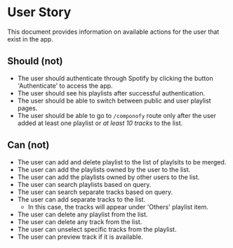 # User Story

This document provides information on available actions for the user that exist in the app.

## Should (not)

* The user should authenticate through Spotify by clicking the button 'Authenticate' to access the app.
* The user should see his playlists after successful authentication.
* The user should be able to switch between public and user playlist pages.
* The user should be able to go to `/componofy` route only after the user added at least one playlist or *at least 10 tracks* to the list.

## Can (not)

* The user can add and delete playlist to the list of playlsits to be merged.
* The user can add the playlists owned by the user to the list.
* The user can add the playlists owned by other users to the list.
* The user can search playlists based on query.
* The user can search separate tracks based on query.
* The user can add separate tracks to the list.
  * In this case, the tracks will appear under 'Others' playlist item.
* The user can delete any playlist from the list.
* The user can delete any track from the list. 
* The user can unselect specific tracks from the playlist.
* The user can preview track if it is available.